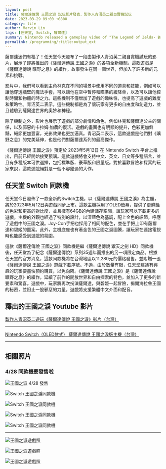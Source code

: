 ```yaml
---
layout: post
title: 薩爾達傳說 王國之淚 試玩影片發表，製作人青沼英二親自實機試玩
date: 2023-03-29 09:00 +0800
category: life
author: Marvin Lin
tags: [任天堂, Switch, 薩爾達]
summary: Nintendo released a gameplay video of "The Legend of Zelda- Breath of the Wild 2" with all-new mechanics. The game is a sequel to "Breath of the Wild" and takes place in the same world but with new elements and challenges. The video showcases Link using different tools and abilities in various scenes, with the mechanics adding to the game's fun, difficulty and strategic elements. The game's graphics have also improved, and it's set to release on May 12, 2023, with multiple language and version options.
permalink: /programming/:title:output_ext
---
```


薩爾達迷們有福了！任天堂今天發布了一段由製作人青沼英二親自實機試玩的影片，展示了即將推出的《薩爾達傳說 王國之淚》的各項全新機制。這款遊戲是《薩爾達傳說 曠野之息》的續作，故事發生在同一個世界，但加入了許多新的元素和挑戰。

影片中，我們可以看到主角林克在不同的場景中使用不同的道具和技能，例如可以讓他穿透牆壁的魔法手套，可以讓他在空中暫停和瞄準的緩降傘，以及可以讓他控制時間和物體的時之力。這些機制不僅增加了遊戲的趣味性，也提高了遊戲的難度和策略性。青沼英二表示，這些機制都是為了讓玩家有更多的自由度和創造力，並且體驗到薩爾達世界的奧妙和神秘。

除了機制之外，影片也展示了遊戲的部分劇情和角色，例如林克和薩爾達公主的關係，以及邪惡的卡拉姆·加農的復活。遊戲的畫面也有明顯的提升，色彩更加鮮豔，細節更加豐富，光影效果也更加逼真。青沼英二表示，這款遊戲是他們對《曠野之息》的完美延伸，也是他們對薩爾達系列的最高傑作。

《薩爾達傳說 王國之淚》預定於 2023年5月12日 在 Nintendo Switch 平台上推出，目前已經開始接受預購。這款遊戲將會支持中文、英文、日文等多種語言，並且有多種版本可供選擇，包括標準版、豪華版和限量版。對於喜歡冒險和探索的玩家來說，這款遊戲絕對是一個不容錯過的大作。

## 任天堂 Switch 同款機

任天堂今日發佈了一款全新的Switch主機，以《薩爾達傳說 王國之淚》為主題，將於2023年5月12日與遊戲同步上市。這款主機採用了OLED螢幕，提供了更鮮豔的色彩和更高的對比度，並且擁有64GB的內建儲存空間，讓玩家可以下載更多的遊戲。主機的外觀也經過了特別的設計，以深藍色為基調，配上金色的細節，呼應了遊戲中的王國之淚。Joy-Con手把也採用了相同的配色，並在手把上印有薩爾達和碧姬的圖案。此外，主機底座也有著金色的王國之淚圖騰，讓玩家在連接電視時也能感受到遊戲的氛圍。

這款《薩爾達傳說 王國之淚》同款機是繼《薩爾達傳說 禦天之劍 HD》同款機後，任天堂為了紀念《薩爾達傳說》系列35週年而推出的另一項限定商品。根據任天堂的官方消息，這款同款機將在台灣地區以11,280元的價格發售，並附贈一張《薩爾達傳說 王國之淚》遊戲下載序號。不過，由於數量有限，任天堂建議有興趣的玩家要盡快預約購買，以免向隅。《薩爾達傳說 王國之淚》是《薩爾達傳說 曠野之息》的續作，延續了前作的開放世界和自由探索的特色，並加入了更多的新要素和驚喜。遊戲中，玩家將再次扮演薩爾達，與碧姬一起冒險，揭開海拉魯王國的秘密，並阻止一股邪惡的力量。遊戲將支援繁體中文介面和配音。

## 釋出的王國之淚 Youtube 影片

[製作人青沼英二遊玩《薩爾達傳說 王國之淚》影片（台灣）](https://www.youtube.com/watch?v=J1lDJFdYJkI)

<hr>

[Nintendo Switch（OLED款式） 薩爾達傳說 王國之淚版主機（台灣）](https://www.youtube.com/watch?v=4NtoxFo8iPc)

<hr>

## 相關照片

### 4/28 同款機要發售啦

![王國之淚 4/28 發售](/assets/posts/zelda-tears-of-the-kingdom/banner.jpeg)

![Switch 王國之淚同款機](/assets/posts/zelda-tears-of-the-kingdom/switch1.jpeg)

![Switch 王國之淚同款機](/assets/posts/zelda-tears-of-the-kingdom/switch2.jpeg)

![Switch 王國之淚同款機](/assets/posts/zelda-tears-of-the-kingdom/switch3.jpeg)

![Switch 王國之淚同款機](/assets/posts/zelda-tears-of-the-kingdom/switch4.jpeg)

<hr>

![王國之淚遊戲照](/assets/posts/zelda-tears-of-the-kingdom/game1.jpeg)

![王國之淚遊戲照](/assets/posts/zelda-tears-of-the-kingdom/game2.jpeg)

![王國之淚遊戲照](/assets/posts/zelda-tears-of-the-kingdom/game3.jpeg)

